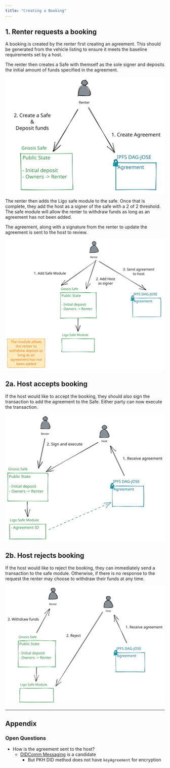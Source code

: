 ```yaml
---
title: "Creating a Booking"
---
```


## 1. Renter requests a booking
A booking is created by the renter first creating an agreement. This should be generated from the vehicle listing to ensure it meets the baseline requirements set by a host.

The renter then creates a Safe with themself as the sole signer and deposits the initial amount of funds specified in the agreement.

![Create a Booking 1.excalidraw](../drawings/Create%20a%20Booking%201.excalidraw.svg)

The renter then adds the Ligo safe module to the safe. Once that is complete, they add the host as a signer of the safe with a 2 of 2 threshold. The safe module will allow the renter to withdraw funds as long as an agreement has not been added.

The agreement, along with a signature from the renter to update the agreement is sent to the host to review.

![Creating a Booking 2.excalidraw](../drawings/Creating%20a%20Booking%202.excalidraw.svg)

## 2a. Host accepts booking
If the host would like to accept the booking, they should also sign the transaction to add the agreement to the Safe. Either party can now execute the transaction.

![Create a Booking 3.excalidraw](../drawings/Create%20a%20Booking%203.excalidraw.svg)

## 2b. Host rejects booking
If the host would like to reject the booking, they can immediately send a transaction to the safe module. Otherwise, if there is no response to the request the renter may choose to withdraw their funds at any time.

![Reject Booking.excalidraw](../drawings/Reject%20Booking.excalidraw.svg)

---
## Appendix
### Open Questions
- How is the agreement sent to the host?
	- [DIDComm Messaging](https://identity.foundation/didcomm-messaging/spec/) is a candidate
		- But PKH DID method does not have `keyAgreement` for encryption